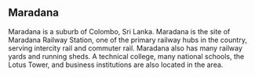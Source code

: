 ## Maradana

Maradana is a suburb of Colombo, Sri Lanka. Maradana is the site of Maradana Railway Station, one of the primary railway hubs in the country, serving intercity rail and commuter rail. Maradana also has many railway yards and running sheds. A technical college, many national schools, the Lotus Tower, and business institutions are also located in the area.

